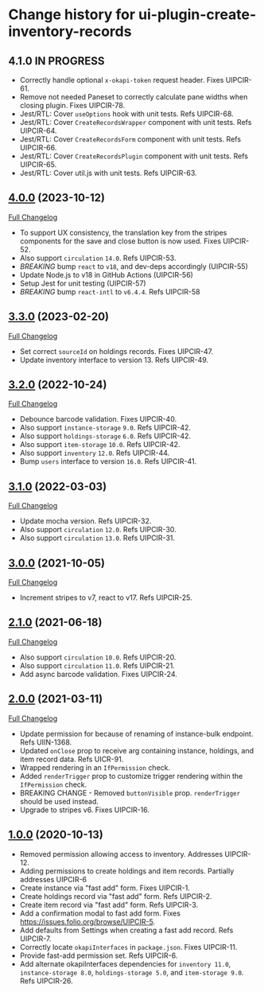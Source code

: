 # Change history for ui-plugin-create-inventory-records

## 4.1.0 IN PROGRESS

* Correctly handle optional `x-okapi-token` request header. Fixes UIPCIR-61.
* Remove not needed Paneset to correctly calculate pane widths when closing plugin. Fixes UIPCIR-78.
* Jest/RTL: Cover `useOptions` hook with unit tests. Refs UIPCIR-68.
* Jest/RTL: Cover `CreateRecordsWrapper` component with unit tests. Refs UIPCIR-64.
* Jest/RTL: Cover `CreateRecordsForm` component with unit tests. Refs UIPCIR-66.
* Jest/RTL: Cover `CreateRecordsPlugin` component with unit tests. Refs UIPCIR-65.
* Jest/RTL: Cover util.js with unit tests. Refs UIPCIR-63.

## [4.0.0](https://github.com/folio-org/ui-plugin-create-inventory-records/tree/v4.0.0) (2023-10-12)
[Full Changelog](https://github.com/folio-org/ui-plugin-create-inventory-records/compare/v3.3.0...v4.0.0)

* To support UX consistency, the translation key from the stripes components for the save and close button is now used. Fixes UIPCIR-52.
* Also support `circulation` `14.0`. Refs UIPCIR-53.
* *BREAKING* bump `react` to `v18`, and dev-deps accordingly (UIPCIR-55)
* Update Node.js to v18 in GitHub Actions (UIPCIR-56)
* Setup Jest for unit testing (UIPCIR-57)
* *BREAKING* bump `react-intl` to `v6.4.4`. Refs UIPCIR-58

## [3.3.0](https://github.com/folio-org/ui-plugin-create-inventory-records/tree/v3.3.0) (2023-02-20)
[Full Changelog](https://github.com/folio-org/ui-plugin-create-inventory-records/compare/v3.2.0...v3.3.0)

* Set correct `sourceId` on holdings records. Fixes UIPCIR-47.
* Update inventory interface to version 13. Refs UIPCIR-49.

## [3.2.0](https://github.com/folio-org/ui-plugin-create-inventory-records/tree/v3.2.0) (2022-10-24)
[Full Changelog](https://github.com/folio-org/ui-plugin-create-inventory-records/compare/v3.1.0...v3.2.0)

* Debounce barcode validation. Fixes UIPCIR-40.
* Also support `instance-storage` `9.0`. Refs UIPCIR-42.
* Also support `holdings-storage` `6.0`. Refs UIPCIR-42.
* Also support `item-storage` `10.0`. Refs UIPCIR-42.
* Also support `inventory` `12.0`. Refs UIPCIR-44.
* Bump `users` interface to version `16.0`. Refs UIPCIR-41.

## [3.1.0](https://github.com/folio-org/ui-plugin-create-inventory-records/tree/v3.1.0) (2022-03-03)
[Full Changelog](https://github.com/folio-org/ui-plugin-create-inventory-records/compare/v3.0.0...v3.1.0)

* Update mocha version. Refs UIPCIR-32.
* Also support `circulation` `12.0`. Refs UIPCIR-30.
* Also support `circulation` `13.0`. Refs UIPCIR-31.

## [3.0.0](https://github.com/folio-org/ui-plugin-create-inventory-records/tree/v3.0.0) (2021-10-05)
[Full Changelog](https://github.com/folio-org/ui-plugin-create-inventory-records/compare/v2.1.0...v3.0.0)

* Increment stripes to v7, react to v17. Refs UIPCIR-25.

## [2.1.0](https://github.com/folio-org/ui-plugin-create-inventory-records/tree/v2.1.0) (2021-06-18)
[Full Changelog](https://github.com/folio-org/ui-plugin-create-inventory-records/compare/v2.0.0...v2.1.0)

* Also support `circulation` `10.0`. Refs UIPCIR-20.
* Also support `circulation` `11.0`. Refs UIPCIR-21.
* Add async barcode validation. Fixes UIPCIR-24.

## [2.0.0](https://github.com/folio-org/ui-plugin-create-inventory-records/tree/v2.0.0) (2021-03-11)
[Full Changelog](https://github.com/folio-org/ui-plugin-create-inventory-records/compare/v1.0.0...v2.0.0)

* Update permission for because of renaming of instance-bulk endpoint. Refs UIIN-1368.
* Updated `onClose` prop to receive arg containing instance, holdings, and item record data. Refs UICR-91.
* Wrapped rendering in an `IfPermission` check.
* Added `renderTrigger` prop to customize trigger rendering within the `IfPermission` check.
* BREAKING CHANGE - Removed `buttonVisible` prop. `renderTrigger` should be used instead.
* Upgrade to stripes v6. Fixes UIPCIR-16.

## [1.0.0](https://github.com/folio-org/ui-plugin-create-inventory-records/tree/v1.0.0) (2020-10-13)

* Removed permission allowing access to inventory.  Addresses UIPCIR-12.
* Adding permissions to create holdings and item records.  Partially addresses UIPCIR-6
* Create instance via "fast add" form. Fixes UIPCIR-1.
* Create holdings record via "fast add" form. Refs UIPCIR-2.
* Create item record via "fast add" form. Refs UIPCIR-3.
* Add a confirmation modal to fast add form. Fixes https://issues.folio.org/browse/UIPCIR-5.
* Add defaults from Settings when creating a fast add record. Refs UIPCIR-7.
* Correctly locate `okapiInterfaces` in `package.json`. Fixes UIPCIR-11.
* Provide fast-add permission set. Refs UIPCIR-6.
* Add alternate okapiInterfaces dependencies for `inventory 11.0`, `instance-storage 8.0`, `holdings-storage 5.0`, and `item-storage 9.0`. Refs UIPCIR-26.
